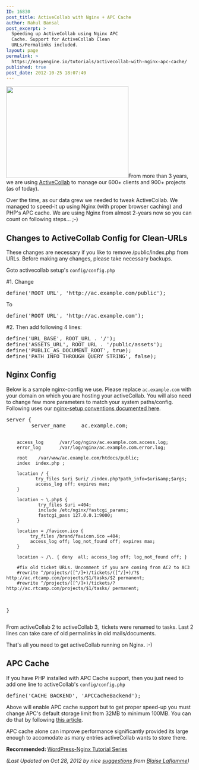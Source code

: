 ```yaml
---
ID: 16830
post_title: ActiveCollab with Nginx + APC Cache
author: Rahul Bansal
post_excerpt: >
  Speeding up ActiveCollab using Nginx APC
  Cache. Support for ActiveCollab Clean
  URLs/Permalinks included.
layout: page
permalink: >
  https://easyengine.io/tutorials/activecollab-with-nginx-apc-cache/
published: true
post_date: 2012-10-25 18:07:40
---
```

<img class="alignright size-full wp-image-17401" title="activeCollab-nginx" alt="" src="https://easyengine.io/wp-content/uploads/2012/10/ac-nginx1.png" width="329" height="246" />From more than 3 years, we are using <a href="http://www.activecollab.com/">ActiveCollab</a> to manage our 600+ clients and 900+ projects (as of today).

Over the time, as our data grew we needed to tweak ActiveCollab. We managed to speed-it up using Nginx (with proper browser caching) and PHP's APC cache. We are using Nginx from almost 2-years now so you can count on following steps... ;-)
<h2>Changes to ActiveCollab Config for Clean-URLs</h2>
These changes are necessary if you like to remove /public/index.php from URLs. Before making any changes, please take necessary backups.

Goto activecollab setup's <code>config/config.php</code>

#1. Change
<pre class="no-highlight">define('ROOT_URL', 'http://ac.example.com/public');</pre>
To
<pre class="no-highlight">define('ROOT_URL', 'http://ac.example.com');</pre>
#2. Then add following 4 lines:
<pre class="no-highlight">define('URL_BASE', ROOT_URL . '/');
define('ASSETS_URL', ROOT_URL . '/public/assets');
define('PUBLIC_AS_DOCUMENT_ROOT', true);
define('PATH_INFO_THROUGH_QUERY_STRING', false);</pre>
<h2>Nginx Config</h2>
Below is a sample nginx-config we use. Please replace <code>ac.example.com</code> with your domain on which you are hosting your activeCollab. You will also need to change few more parameters to match your system paths/config. Following uses our <a href="https://easyengine.io/tutorials/wordpress-nginx-setup-conventions/">nginx-setup conventions documented here</a>.
<pre class="nginx">server {
        server_name     ac.example.com;

    	access_log      /var/log/nginx/ac.example.com.access.log;
    	error_log       /var/log/nginx/ac.example.com.error.log;

        root    /var/www/ac.example.com/htdocs/public;
    	index  index.php ;

        location / {
               try_files $uri $uri/ /index.php?path_info=$uri&amp;$args;
               access_log off; expires max;
        }

        location ~ \.php$ {
                try_files $uri =404;
                include /etc/nginx/fastcgi_params;
                fastcgi_pass 127.0.0.1:9000;
        }

        location = /favicon.ico {
        	 try_files /brand/favicon.ico =404;
        	 access_log off; log_not_found off; expires max;
        }

        location ~ /\. { deny  all; access_log off; log_not_found off; }

        #fix old ticket URLs. Uncomment if you are coming from AC2 to AC3
        #rewrite ^/projects/([^/]+)/tickets/([^/]+)/?$ http://ac.rtcamp.com/projects/$1/tasks/$2 permanent;
        #rewrite ^/projects/([^/]+)/tickets/? http://ac.rtcamp.com/projects/$1/tasks/ permanent;
}</pre>
From activeCollab 2 to activeCollab 3,  tickets were renamed to tasks. Last 2 lines can take care of old permalinks in old mails/documents.

That's all you need to get activeCollab running on Nginx. :-)
<h2>APC Cache</h2>
If you have PHP installed with APC Cache support, then you just need to add one line to activeCollab's <code>config/config.php</code>
<pre class="no-highlight">define('CACHE_BACKEND', 'APCCacheBackend');</pre>
Above will enable APC cache support but to get proper speed-up you must change APC's default storage limit from 32MB to minimum 100MB. You can do that by following <a href="https://easyengine.io/tutorials/php/apc-cache-with-web-interface/">this article</a>.

APC cache alone can improve performance significantly provided its large enough to accomodate as many entries activeCollab wants to store there.

<strong>Recommended: </strong><a href="https://easyengine.io/wordpress-nginx/tutorial">WordPress-Nginx Tutorial Series</a>

<em>(Last Updated on Oct 28, 2012 by nice <a href="http://www.activecollab.com/forums/post/44692/#post44692">suggestions</a> from <a href="http://www.activecollab.com/user/4209/profile/">Blaise Laflamme</a>)</em>